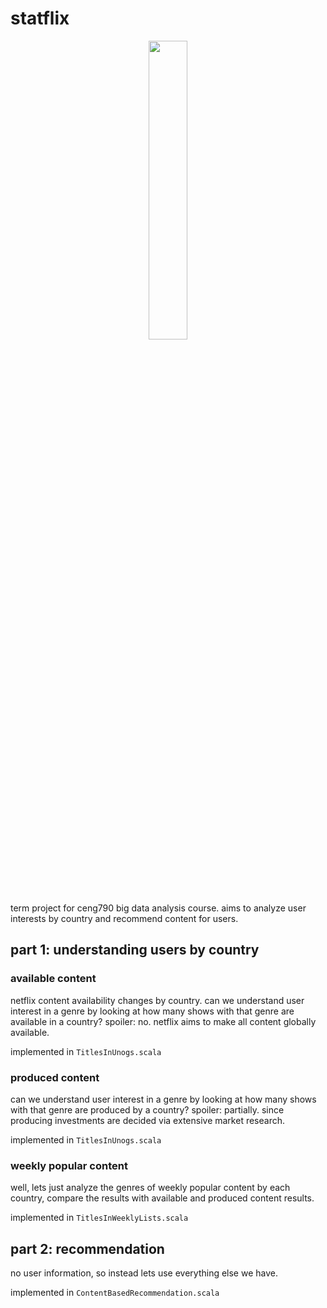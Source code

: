 # statflix

<p align="center"> 
<img src="https://user-images.githubusercontent.com/8549267/193447094-70b486cd-1e82-409f-ba0f-005cca17a340.png" width="35%" />
</p>

term project for ceng790 big data analysis course.
aims to analyze user interests by country and recommend content for users.

## part 1: understanding users by country 

### available content

netflix content availability changes by country.
can we understand user interest in a genre by looking at how many shows with that genre are available in a country?
spoiler: no. netflix aims to make all content globally available.

implemented in `TitlesInUnogs.scala`

### produced content

can we understand user interest in a genre by looking at how many shows with that genre are produced by a country?
spoiler: partially. since producing investments are decided via extensive market research.

implemented in `TitlesInUnogs.scala`

### weekly popular content

well, lets just analyze the genres of weekly popular content by each country, compare the results with available and produced content results.

implemented in `TitlesInWeeklyLists.scala`

## part 2: recommendation

no user information, so instead lets use everything else we have.

implemented in `ContentBasedRecommendation.scala`
